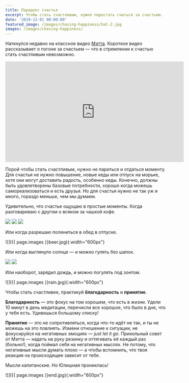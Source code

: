 ```yaml
---
title: Парадокс счастья
excerpt: Чтобы стать счастливым, нужно перестать гнаться за счастьем.
date: '2019-12-01 00:00:00'
featured_image: /images/chasing-happiness/hat-2.jpg
images: /images/chasing-happiness/
---
```


Наткнулся недавно на классное видео [Мэтта](https://www.youtube.com/channel/UCJ24N4O0bP7LGLBDvye7oCA). Короткое видео рассказывает о погоне за счастьем — что в стремлении к счастью стать счастливым невозможно. 

<iframe width="560" height="315" src="https://www.youtube.com/embed/P1bBIxLNEX4" frameborder="0" allow="accelerometer; autoplay; encrypted-media; gyroscope; picture-in-picture" allowfullscreen></iframe>

Порой чтобы стать счастливым, нужно не париться и отдаться моменту. Для счастья не нужно повышение, новые кеды или отпуск на морьке, хотя они могут доставить радость, особенно кеды. Конечно, должны быть удовлетворены базовые потребности, хорошо когда можешь самореализоваться и есть друзья. Но для счастья нужно не так уж и много, гораздо меньше, чем мы думаем.

Удивительно, что счастье ощущаю в простые моменты. Когда разговариваю с другом о всяком за чашкой кофе.

<div class="gallery" data-columns="3">
    <img src="{{ page.images }}coffee-1.jpg">
    <img src="{{ page.images }}coffee-2.jpg">
    <img src="{{ page.images }}coffee-3.jpg">
</div>

Или когда разрешаю полениться в обед в отпуске.

![]({{ page.images }}beer.jpg){:width="600px"}

Или когда выглянуло солнце — и можно гулять без шапок.

<div class="gallery" data-columns="2">
    <img src="{{ page.images }}hat-1.jpg">
    <img src="{{ page.images }}hat-2.jpg">
</div>

Или наоборот, зарядил дождь, и можно погулять под зонтом.

![]({{ page.images }}rain.jpg){:width="600px"}

Чтобы стать счастливее, практикуй **благодарность** и **принятие**.

**Благодарность** — это фокус на том хорошем, что есть в жизни. Удели 10 минут в день медитации, перечисли все хорошое, что было в дне, что у тебя есть. Удивишься большому списку!

**Принятие** — это не сопротивляться, когда что-то идёт не так, и ты не можешь на это повлиять. Измени отношение к ситуации, не фокусируйся на негативных эмоциях — *just let it go*. Прикольный совет от Мэтта — надеть на руку резинку и оттягивать её каждый раз (больно!), когда поймал себя на негативных мыслях. Не потому, что негативные мысли думать плохо — а чтобы вспомнить, что твоя реакция на происходящее зависит от тебя.

Мысли капитанские. Но Юлишная прониклась!

![]({{ page.images }}end.jpg){:width="600px"}